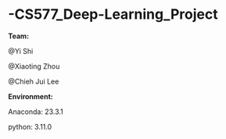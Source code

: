 # -CS577_Deep-Learning_Project
**Team:**

@Yi Shi 

@Xiaoting Zhou

@Chieh Jui Lee

**Environment:**

Anaconda: 23.3.1

python: 3.11.0
